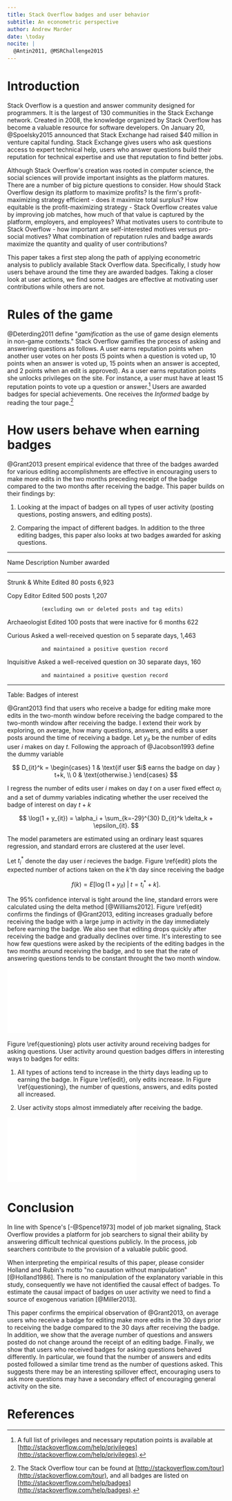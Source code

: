 ```yaml
---
title: Stack Overflow badges and user behavior
subtitle: An econometric perspective
author: Andrew Marder
date: \today
nocite: |
  @Antin2011, @MSRChallenge2015
---
```


# Introduction

Stack Overflow is a question and answer community designed for programmers. It is the largest of 130 communities in the Stack Exchange network. Created in 2008, the knowledge organized by Stack Overflow has become a valuable resource for software developers. On January 20, @Spoelsky2015 announced that Stack Exchange had raised $40 million in venture capital funding. Stack Exchange gives users who ask questions access to expert technical help, users who answer questions build their reputation for technical expertise and use that reputation to find better jobs.

Although Stack Overflow's creation was rooted in computer science, the social sciences will provide important insights as the platform matures. There are a number of big picture questions to consider. How should Stack Overflow design its platform to maximize profits? Is the firm's profit-maximizing strategy efficient - does it maximize total surplus? How equitable is the profit-maximizing strategy - Stack Overflow creates value by improving job matches, how much of that value is captured by the platform, employers, and employees? What motivates users to contribute to Stack Overflow - how important are self-interested motives versus pro-social motives? What combination of reputation rules and badge awards maximize the quantity and quality of user contributions?

This paper takes a first step along the path of applying econometric analysis to publicly available Stack Overflow data. Specifically, I study how users behave around the time they are awarded badges. Taking a closer look at user actions, we find some badges are effective at motivating user contributions while others are not.

# Rules of the game

@Deterding2011 define "_gamification_ as the use of game design elements in non-game contexts." Stack Overflow gamifies the process of asking and answering questions as follows. A user earns reputation points when another user votes on her posts (5 points when a question is voted up, 10 points when an answer is voted up, 15 points when an answer is accepted, and 2 points when an edit is approved). As a user earns reputation points she unlocks privileges on the site. For instance, a user must have at least 15 reputation points to vote up a question or answer.[^privileges] Users are awarded badges for special achievements. One receives the _Informed_ badge by reading the tour page.[^tour-badge]

[^privileges]: A full list of privileges and necessary reputation points is available at [http://stackoverflow.com/help/privileges](http://stackoverflow.com/help/privileges).
[^tour-badge]: The Stack Overflow tour can be found at [http://stackoverflow.com/tour](http://stackoverflow.com/tour), and all badges are listed on [http://stackoverflow.com/help/badges](http://stackoverflow.com/help/badges).

# How users behave when earning badges

@Grant2013 present empirical evidence that three of the
badges awarded for various editing accomplishments are effective in
encouraging users to make more edits in the two months preceding
receipt of the badge compared to the two months after receiving the
badge. This paper builds on their findings by:

1. Looking at the impact of badges on all types of user activity (posting questions, posting answers, and editing posts).

2. Comparing the impact of different badges. In addition to the three editing badges, this paper also looks at two badges awarded for asking questions.

---------------------------------------------------------------------------------------
Name           Description                                            Number awarded 
-------------- --------------------------------------------------- --------------------
Strunk & White Edited 80 posts                                            6,923        

Copy Editor    Edited 500 posts                                           1,207        

               (excluding own or deleted posts and tag edits)                          

Archaeologist  Edited 100 posts that were inactive for 6 months            622         

Curious        Asked a well-received question on 5 separate days,         1,463        

               and maintained a positive question record                               

Inquisitive    Asked a well-received question on 30 separate days,         160         

               and maintained a positive question record                               
---------------------------------------------------------------------------------------

Table: Badges of interest

@Grant2013 find that users who receive a badge for editing make more edits in the two-month window before receiving the badge compared to the two-month window after receiving the badge. I extend their work by exploring, on average, how many questions, answers, and edits a user posts around the time of receiving a badge. Let $y_{it}$ be the number of edits user $i$ makes on day $t$. Following the approach of @Jacobson1993 define the dummy variable

$$
D_{it}^k =
\begin{cases}
1 & \text{if user $i$ earns the badge on day } t+k, \\
0 & \text{otherwise.}
\end{cases}
$$

I regress the number of edits user $i$ makes on day $t$ on a user fixed effect $\alpha_i$ and a set of dummy variables indicating whether the user received the badge of interest on day $t+k$

$$
\log(1 + y_{it}) = \alpha_i + \sum_{k=-29}^{30} D_{it}^k \delta_k + \epsilon_{it}.
$$

The model parameters are estimated using an ordinary least squares regression, and standard errors are clustered at the user level.

Let $t_i^*$ denote the day user $i$ recieves the badge. Figure \ref{edit} plots the expected number of actions taken on the $k$'th day since receiving the badge

$$
f(k) = E \left[ \log(1 + y_{it}) \; | \; t=t^*_i + k \right].
$$


The 95% confidence interval is tight around the line, standard errors were calculated using the delta method [@Williams2012]. Figure \ref{edit} confirms the findings of @Grant2013, editing increases gradually before receiving the badge with a large jump in activity in the day immediately before earning the badge. We also see that editing drops quickly after receiving the badge and gradually declines over time. It's interesting to see how few questions were asked by the recipients of the editing badges in the two months around receiving the badge, and to see that the rate of answering questions tends to be constant throught the two month window.

![\label{edit} User activity over time - badges for edits](figures/editing.pdf)

Figure \ref{questioning} plots user activity around receiving badges for asking questions. User activity around question badges differs in interesting ways to badges for edits:

1. All types of actions tend to increase in the thirty days leading up to earning the badge. In Figure \ref{edit}, only edits increase. In Figure \ref{questioning}, the number of questions, answers, and edits posted all increased.

2. User activity stops almost immediately after receiving the badge.

![\label{questioning} User activity over time - badges for questions](figures/questions.pdf)

# Conclusion

In line with Spence's [-@Spence1973] model of job market signaling, Stack Overflow provides a platform for job searchers to signal their ability by answering difficult technical questions publicly. In the process, job searchers contribute to the provision of a valuable public good.

When interpreting the empirical results of this paper, please consider Holland and Rubin's motto "no causation without manipulation" [@Holland1986]. There is no manipulation of the explanatory variable in this study, consequently we have not identified the causal effect of badges. To estimate the causal impact of badges on user activity we need to find a source of exogenous variation [@Miller2013].

This paper confirms the empirical observation of @Grant2013, on average users who receive a badge for editing make more edits in the 30 days prior to receiving the badge compared to the 30 days after receiving the badge. In addition, we show that the average number of questions and answers posted do not change around the receipt of an editing badge. Finally, we show that users who received badges for asking questions behaved differently. In particular, we found that the number of answers and edits posted followed a similar time trend as the number of questions asked. This suggests there may be an interesting spillover effect, encouraging users to ask more questions may have a secondary effect of encouraging general activity on the site.

# References
